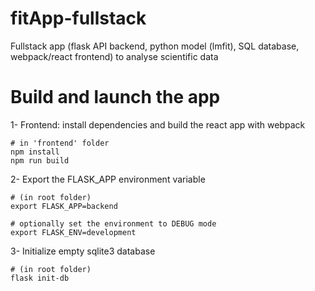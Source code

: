 # fitApp-fullstack
Fullstack app (flask API backend, python model (lmfit), SQL database, webpack/react frontend) to analyse scientific data

# Build and launch the app

1- Frontend: install dependencies and build the react app with webpack
```
# in 'frontend' folder
npm install
npm run build
```

2- Export the FLASK_APP environment variable
```
# (in root folder)
export FLASK_APP=backend

# optionally set the environment to DEBUG mode
export FLASK_ENV=development
```

3- Initialize empty sqlite3 database
```
# (in root folder)
flask init-db
```